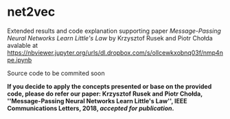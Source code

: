 # net2vec

Extended results and code explanation supporting paper *Message-Passing Neural Networks Learn Little's Law* by Krzysztof Rusek and Piotr Chołda avalable at https://nbviewer.jupyter.org/urls/dl.dropbox.com/s/ollcewkxobnq03f/nmp4npe.ipynb

Source code to be commited soon

**If you decide to apply the concepts presented or base on the provided code, please do refer our paper: Krzysztof Rusek and Piotr Chołda, ''Message-Passing Neural Networks Learn Little's Law'', IEEE Communications Letters, 2018, *accepted for publication*.**

